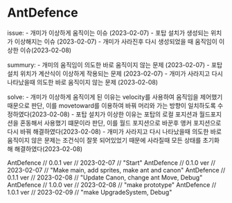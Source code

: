 # AntDefence

issue: 
    - 개미가 이상하게 움직이는 이슈 (2023-02-07)
    - 포탑 설치가 생성되는 위치가 이상해지는 이슈 (2023-02-07)
    - 개미가 사라진후 다시 생성되었을 때 움직임이 이상한 이슈(2023-02-08)
    

summury: 
    - 개미의 움직임이 의도한 바로 움직이지 않는 문제 (2023-02-07)
    - 포탑 설치 위치가 계산식이 이상하게 작용되는 문제 (2023-02-07)
    - 개미가 사라지고 다시 나타났을때 의도한 바로 움직이지 않는 문제 (2023-02-08)

solve: 
    - 개미가 이상하게 움직이게 된 이유는 velocity를 사용하여 움직임을 제어했기때문으로 판단, 이를 movetoward를 이용하여 바꿔 머리와 가는 방향이 일치하도록 수정하였다(2023-02-08)
    - 포탑 설치가 이상한 이유는 포탑의 로컬 포지션과 월드포지션을 혼동해서 사용했기 떄문이라 판단, 이를 월드 포지션으로 바꾼후 앵커 포지션으로 다시 바꿔 해결하였다(2023-02-08)
    - 개미가 사라지고 다시 나타났을때 의도한 바로 움직이지 않은 문제는 조건식이 잘못 되어있었기 때문에 사라질때 모든 상태를 초기화 해 해결하였다(2023-02-08)
    

AntDefence // 0.0.1 ver // 2023-02-07 // "Start"
AntDefence // 0.1.0 ver // 2023-02-07 // "Make main, add sprites, make ant and canon"
AntDefence // 0.1.1 ver // 2023-02-08 // "Update Canon, change ant Move, Debug"
AntDefence // 1.0.0 ver // 2023-02-08 // "make prototype"
AntDefence // 1.0.1 ver // 2023-02-09 // "make UpgradeSystem, Debug"


